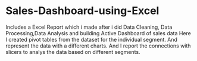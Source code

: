 # Sales-Dashboard-using-Excel
Includes a Excel Report which i made after i did Data Cleaning, Data Processing,Data Analysis and building Active Dashboard of sales data 
Here I created pivot tables from the dataset for the individual segment. 
And represent the data with a different charts. And I report the connections with slicers to analys the data based on different segments.

